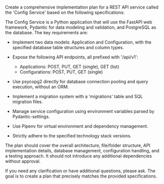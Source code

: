 Create a comprehensive implementation plan for a REST API service called the 'Config Service' based on the following specifications:

The Config Service is a Python application that will use the FastAPI web framework, Pydantic for data modeling and validation, and PostgreSQL as the database. The key requirements are:

- Implement two data models: Application and Configuration, with the specified database table structures and column types.

- Expose the following API endpoints, all prefixed with '/api/v1':

  - Applications: POST, PUT, GET (single), GET (list)
  - Configurations: POST, PUT, GET (single)

- Use psycopg2 directly for database connection pooling and query execution, without an ORM.

- Implement a migration system with a 'migrations' table and SQL migration files.

- Manage service configuration using environment variables parsed by Pydantic-settings.

- Use Pipenv for virtual environment and dependency management.

- Strictly adhere to the specified technology stack versions.

The plan should cover the overall architecture, file/folder structure, API implementation details, database management, configuration handling, and a testing approach. It should not introduce any additional dependencies without approval.

If you need any clarification or have additional questions, please ask. The goal is to create a plan that precisely matches the provided specifications.
